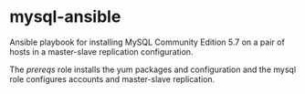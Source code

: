 mysql-ansible
=============

  Ansible playbook for installing MySQL Community Edition 5.7 on a pair of hosts in a master-slave replication
configuration.

  The *prereqs* role installs the yum packages and configuration and the mysql role configures accounts and master-slave replication.
  
